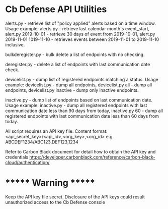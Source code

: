 # Cb Defense API Utilities

alerts.py - retrieve list of "policy applied" alerts based on a time window. 
  Usage example: 
  alerts.py - retrieve last calendar month's event_start,
  alert.py 2019-10-01 - retrieve 30 days of event from 2019-10-01,
  alert.py 2019-11-01 1019-11-10 - retrieves events between 2019-11-01 to 2019-11-10 inclusive.

bulkderegister.py - bulk delete a list of endpoints with no checking.

deregister.py - delete a list of endpoints with last communication date check.

devicelist.py - dump list of registered endpoints matching a status. 
  Usage example: 
  devicelist.py - dump all endpoints, 
  devicelist.py all -  dump all endpoints, 
  devicelist.py inactive - dump only inactive endpoints.

inactive.py - dump list of endpoints based on last communication date. 
  Usage example: 
  inactive.py - dump all registered endpoints with last communication date less than 90 days from today, 
  inactive.py 60 - dump all registered endpoints with last communication date less than 60 days from today.

All script requires an API key file.
Content format: <api_secret_key>/<api_id>,<org_key>,<org_id>
e.g. ABCDEF1234/ABC123,DEF123,1234

Refer to Carbon Black document for detail how to obtain the API key and credentials
https://developer.carbonblack.com/reference/carbon-black-cloud/authentication/

# ***** Warning *****
Keep the API key file secret. Disclosure of the API keys could result unauthorized access to the Cb Defense console
